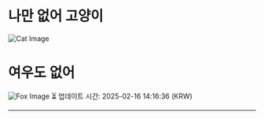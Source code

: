 
# 나만 없어 고양이

![Cat Image](https://cdn2.thecatapi.com/images/bdd.jpg)

# 여우도 없어
![Fox Image](https://randomfox.ca/images/13.jpg)
⏳ 업데이트 시간: 2025-02-16 14:16:36 (KRW)

---
